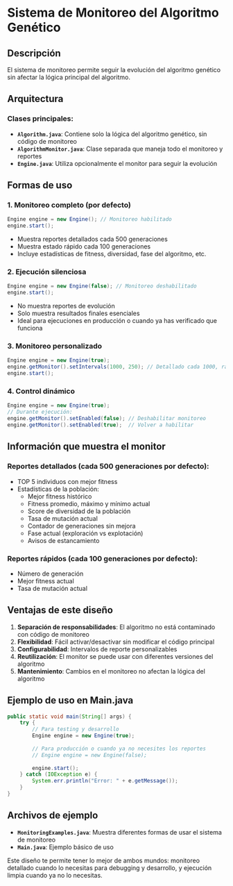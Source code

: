 # Sistema de Monitoreo del Algoritmo Genético

## Descripción
El sistema de monitoreo permite seguir la evolución del algoritmo genético sin afectar la lógica principal del algoritmo.

## Arquitectura

### Clases principales:
- **`Algorithm.java`**: Contiene solo la lógica del algoritmo genético, sin código de monitoreo
- **`AlgorithmMonitor.java`**: Clase separada que maneja todo el monitoreo y reportes
- **`Engine.java`**: Utiliza opcionalmente el monitor para seguir la evolución

## Formas de uso

### 1. Monitoreo completo (por defecto)
```java
Engine engine = new Engine(); // Monitoreo habilitado
engine.start();
```
- Muestra reportes detallados cada 500 generaciones
- Muestra estado rápido cada 100 generaciones
- Incluye estadísticas de fitness, diversidad, fase del algoritmo, etc.

### 2. Ejecución silenciosa
```java
Engine engine = new Engine(false); // Monitoreo deshabilitado
engine.start();
```
- No muestra reportes de evolución
- Solo muestra resultados finales esenciales
- Ideal para ejecuciones en producción o cuando ya has verificado que funciona

### 3. Monitoreo personalizado
```java
Engine engine = new Engine(true);
engine.getMonitor().setIntervals(1000, 250); // Detallado cada 1000, rápido cada 250
engine.start();
```

### 4. Control dinámico
```java
Engine engine = new Engine(true);
// Durante ejecución:
engine.getMonitor().setEnabled(false); // Deshabilitar monitoreo
engine.getMonitor().setEnabled(true);  // Volver a habilitar
```

## Información que muestra el monitor

### Reportes detallados (cada 500 generaciones por defecto):
- TOP 5 individuos con mejor fitness
- Estadísticas de la población:
  - Mejor fitness histórico
  - Fitness promedio, máximo y mínimo actual
  - Score de diversidad de la población
  - Tasa de mutación actual
  - Contador de generaciones sin mejora
  - Fase actual (exploración vs explotación)
  - Avisos de estancamiento

### Reportes rápidos (cada 100 generaciones por defecto):
- Número de generación
- Mejor fitness actual
- Tasa de mutación actual

## Ventajas de este diseño

1. **Separación de responsabilidades**: El algoritmo no está contaminado con código de monitoreo
2. **Flexibilidad**: Fácil activar/desactivar sin modificar el código principal
3. **Configurabilidad**: Intervalos de reporte personalizables
4. **Reutilización**: El monitor se puede usar con diferentes versiones del algoritmo
5. **Mantenimiento**: Cambios en el monitoreo no afectan la lógica del algoritmo

## Ejemplo de uso en Main.java

```java
public static void main(String[] args) {
    try {
        // Para testing y desarrollo
        Engine engine = new Engine(true);
        
        // Para producción o cuando ya no necesites los reportes
        // Engine engine = new Engine(false);
        
        engine.start();
    } catch (IOException e) {
        System.err.println("Error: " + e.getMessage());
    }
}
```

## Archivos de ejemplo

- **`MonitoringExamples.java`**: Muestra diferentes formas de usar el sistema de monitoreo
- **`Main.java`**: Ejemplo básico de uso

Este diseño te permite tener lo mejor de ambos mundos: monitoreo detallado cuando lo necesitas para debugging y desarrollo, y ejecución limpia cuando ya no lo necesitas.
